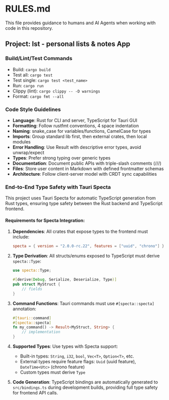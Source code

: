 # RULES.md

This file provides guidance to humans and AI Agents when working with code in this repository.

## Project: lst - personal lists & notes App

### Build/Lint/Test Commands

- Build: `cargo build`
- Test all: `cargo test`
- Test single: `cargo test <test_name>`
- Run: `cargo run`
- Clippy (lint): `cargo clippy -- -D warnings`
- Format: `cargo fmt --all`

### Code Style Guidelines

- **Language**: Rust for CLI and server, TypeScript for Tauri GUI
- **Formatting**: Follow rustfmt conventions, 4 space indentation
- **Naming**: snake_case for variables/functions, CamelCase for types
- **Imports**: Group standard lib first, then external crates, then local modules
- **Error Handling**: Use Result with descriptive error types, avoid unwrap/expect
- **Types**: Prefer strong typing over generic types
- **Documentation**: Document public APIs with triple-slash comments (///)
- **Files**: Store user content in Markdown with defined frontmatter schemas
- **Architecture**: Follow client-server model with CRDT sync capabilities

### End-to-End Type Safety with Tauri Specta

This project uses Tauri Specta for automatic TypeScript generation from Rust types, ensuring type safety between the Rust backend and TypeScript frontend.

#### Requirements for Specta Integration:

1. **Dependencies**: All crates that expose types to the frontend must include:
   ```toml
   specta = { version = "2.0.0-rc.22", features = ["uuid", "chrono"] }
   ```

2. **Type Derivation**: All structs/enums exposed to TypeScript must derive `specta::Type`:
   ```rust
   use specta::Type;
   
   #[derive(Debug, Serialize, Deserialize, Type)]
   pub struct MyStruct {
       // fields
   }
   ```

3. **Command Functions**: Tauri commands must use `#[specta::specta]` annotation:
   ```rust
   #[tauri::command]
   #[specta::specta]
   fn my_command() -> Result<MyStruct, String> {
       // implementation
   }
   ```

4. **Supported Types**: Use types with Specta support:
   - Built-in types: `String`, `i32`, `bool`, `Vec<T>`, `Option<T>`, etc.
   - External types require feature flags: `Uuid` (uuid feature), `DateTime<Utc>` (chrono feature)
   - Custom types must derive `Type`

5. **Code Generation**: TypeScript bindings are automatically generated to `src/bindings.ts` during development builds, providing full type safety for frontend API calls.

